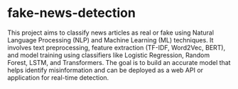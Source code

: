 # fake-news-detection

This project aims to classify news articles as real or fake using Natural Language Processing (NLP) and Machine Learning (ML) techniques. It involves text preprocessing, feature extraction (TF-IDF, Word2Vec, BERT), and model training using classifiers like Logistic Regression, Random Forest, LSTM, and Transformers. The goal is to build an accurate model that helps identify misinformation and can be deployed as a web API or application for real-time detection.